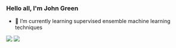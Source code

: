 ### Hello all, I'm John Green

- 🌱 I’m currently learning supervised ensemble machine learning techniques

<img src="https://github-readme-stats.vercel.app/api?username=johgreen&&show_icons=true&title_color=ffffff&icon_color=bb2acf&text_color=daf7dc&bg_color=151515">
<img src = [![Top Langs](https://github-readme-stats.vercel.app/api/top-langs/?username=johgreen)](https://github.com/johgreen/github-readme-stats)>

